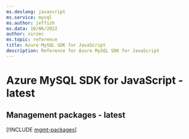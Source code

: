 ```yaml
---
ms.devlang: javascript
ms.service: mysql
ms.author: jeffish
ms.data: 10/06/2022
author: xirzec
ms.topic: reference
title: Azure MySQL SDK for JavaScript
description: Reference for Azure MySQL SDK for JavaScript
---
```

# Azure MySQL SDK for JavaScript - latest

## Management packages - latest
[!INCLUDE [mgmt-packages](mysql-mgmt-index.md)]